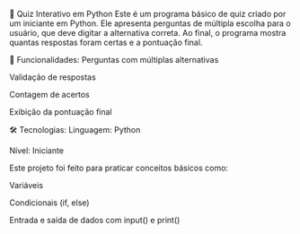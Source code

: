 🧠 Quiz Interativo em Python
Este é um programa básico de quiz criado por um iniciante em Python. Ele apresenta perguntas de múltipla escolha para o usuário, que deve digitar a alternativa correta. Ao final, o programa mostra quantas respostas foram certas e a pontuação final.

🎯 Funcionalidades:
Perguntas com múltiplas alternativas

Validação de respostas

Contagem de acertos

Exibição da pontuação final

🛠️ Tecnologias:
Linguagem: Python

Nível: Iniciante

Este projeto foi feito para praticar conceitos básicos como:

Variáveis

Condicionais (if, else)

Entrada e saída de dados com input() e print()
